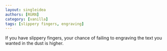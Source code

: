 ```yaml
---
layout: singleidea
authors: [RGRN]
category: [vanilla]
tags: [slippery fingers, engraving]
---
```

If you have slippery fingers, your chance of failing to engraving the text you wanted in the dust is higher.
